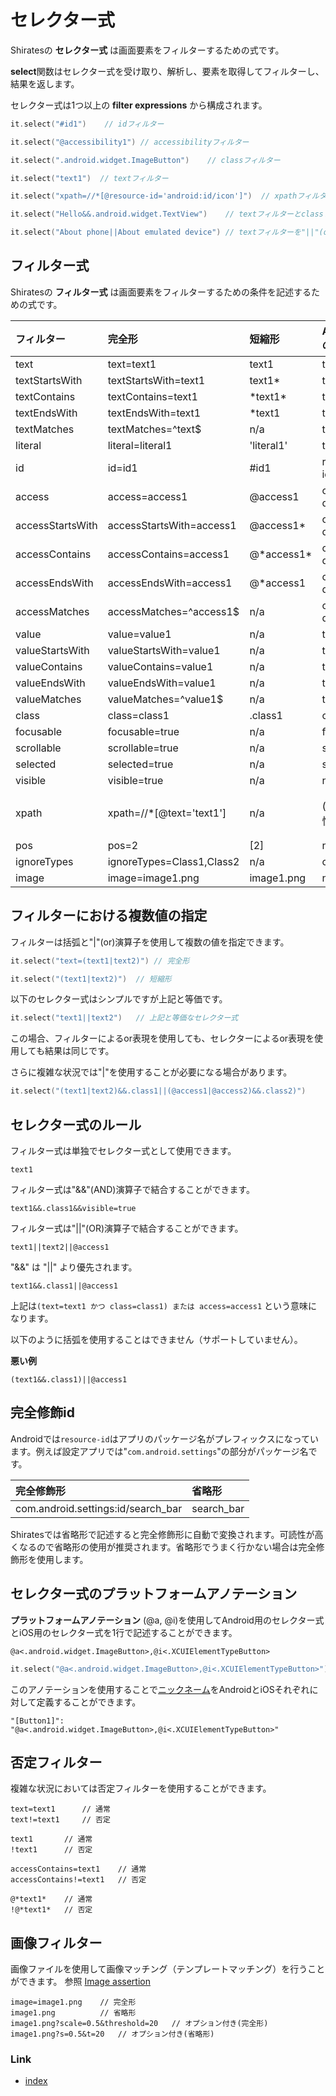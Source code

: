 # セレクター式

Shiratesの **セレクター式** は画面要素をフィルターするための式です。

**select**関数はセレクター式を受け取り、解析し、要素を取得してフィルターし、結果を返します。

セレクター式は1つ以上の **filter expressions** から構成されます。

```kotlin
it.select("#id1")    // idフィルター

it.select("@accessibility1") // accessibilityフィルター

it.select(".android.widget.ImageButton")    // classフィルター

it.select("text1")  // textフィルター

it.select("xpath=//*[@resource-id='android:id/icon']")  // xpathフィルター

it.select("Hello&&.android.widget.TextView")    // textフィルターとclassフィルターを"&&"(and)演算子で結合

it.select("About phone||About emulated device") // textフィルターを"||"(or)演算子で結合
```

## フィルター式

Shiratesの **フィルター式** は画面要素をフィルターするための条件を記述するための式です。

| フィルター            | 完全形                       | 短縮形         | Androidの属性   | iOSの属性  |
|:-----------------|:--------------------------|:------------|:-------------|:--------|
| text             | text=text1                | text1       | text         | label   |
| textStartsWith   | textStartsWith=text1      | text1*      | text         | label   |
| textContains     | textContains=text1        | \*text1*    | text         | label   |
| textEndsWith     | textEndsWith=text1        | *text1      | text         | label   |
| textMatches      | textMatches=^text$        | n/a         | text         | label   |
| literal          | literal=literal1          | 'literal1'  | text         | label   |
| id               | id=id1                    | #id1        | resource-id  | name    |
| access           | access=access1            | @access1    | content-desc | name    |
| accessStartsWith | accessStartsWith=access1  | @access1*   | content-desc | name    |
| accessContains   | accessContains=access1    | @\*access1* | content-desc | name    |
| accessEndsWith   | accessEndsWith=access1    | @*access1   | content-desc | name    |
| accessMatches    | accessMatches=^access1$   | n/a         | content-desc | name    |
| value            | value=value1              | n/a         | text         | value   |
| valueStartsWith  | valueStartsWith=value1    | n/a         | text         | value   |
| valueContains    | valueContains=value1      | n/a         | text         | value   |
| valueEndsWith    | valueEndsWith=value1      | n/a         | text         | value   |
| valueMatches     | valueMatches=^value1$     | n/a         | text         | value   |
| class            | class=class1              | .class1     | class        | type    |
| focusable        | focusable=true            | n/a         | focusable    | n/a     |
| scrollable       | scrollable=true           | n/a         | scrollable   | n/a     |
| selected         | selected=true             | n/a         | selected     | n/a     |
| visible          | visible=true              | n/a         | n/a          | visible |
| xpath            | xpath=//*[@text='text1']  | n/a         | (任意の属性)      | (任意の属性) |
| pos              | pos=2                     | [2]         | n/a          | n/a     |
| ignoreTypes      | ignoreTypes=Class1,Class2 | n/a         | class        | type    |
| image            | image=image1.png          | image1.png  | n/a          | n/a     |

## フィルターにおける複数値の指定

フィルターは括弧と"|"(or)演算子を使用して複数の値を指定できます。

```kotlin
it.select("text=(text1|text2)") // 完全形

it.select("(text1|text2)")  // 短縮形
```

以下のセレクター式はシンプルですが上記と等価です。

```kotlin
it.select("text1||text2")   // 上記と等価なセレクター式
```

この場合、フィルターによるor表現を使用しても、セレクターによるor表現を使用しても結果は同じです。

さらに複雑な状況では"|"を使用することが必要になる場合があります。

```kotlin
it.select("(text1|text2)&&.class1||(@access1|@access2)&&.class2)")
```

## セレクター式のルール

フィルター式は単独でセレクター式として使用できます。

```
text1
```

フィルター式は"&&"(AND)演算子で結合することができます。

```
text1&&.class1&&visible=true
```

フィルター式は"||"(OR)演算子で結合することができます。

```
text1||text2||@access1
```

"&&" は  "||" より優先されます。

```
text1&&.class1||@access1
```

上記は`(text=text1 かつ class=class1) または access=access1` という意味になります。

以下のように括弧を使用することはできません（サポートしていません）。

**悪い例**

```
(text1&&.class1)||@access1
```

## 完全修飾id

Androidでは`resource-id`はアプリのパッケージ名がプレフィックスになっています。例えば設定アプリでは"`com.android.settings`"の部分がパッケージ名です。

| 完全修飾形                              | 省略形        |
|:-----------------------------------|:-----------|
| com.android.settings:id/search_bar | search_bar |

Shiratesでは省略形で記述すると完全修飾形に自動で変換されます。可読性が高くなるので省略形の使用が推奨されます。省略形でうまく行かない場合は完全修飾形を使用します。

## セレクター式のプラットフォームアノテーション

**プラットフォームアノテーション** (@a, @i)を使用してAndroid用のセレクター式とiOS用のセレクター式を1行で記述することができます。

```
@a<.android.widget.ImageButton>,@i<.XCUIElementTypeButton>
```

```kotlin
it.select("@a<.android.widget.ImageButton>,@i<.XCUIElementTypeButton>")
```

このアノテーションを使用することで[ニックネーム](nickname/nickname_ja.md)をAndroidとiOSそれぞれに対して定義することができます。

```
"[Button1]": "@a<.android.widget.ImageButton>,@i<.XCUIElementTypeButton>"
```

## 否定フィルター

複雑な状況においては否定フィルターを使用することができます。

```
text=text1      // 通常
text!=text1     // 否定

text1       // 通常
!text1      // 否定

accessContains=text1    // 通常
accessContains!=text1   // 否定

@*text1*    // 通常
!@*text1*   // 否定
```

## 画像フィルター

画像ファイルを使用して画像マッチング（テンプレートマッチング）を行うことができます。
参照 [Image assertion](../function_property/asserting_image/image_assertion_ja.md)

```
image=image1.png    // 完全形
image1.png          // 省略形
image1.png?scale=0.5&threshold=20   // オプション付き(完全形)
image1.png?s=0.5&t=20   // オプション付き(省略形)
```

### Link

- [index](../../index_ja.md)
